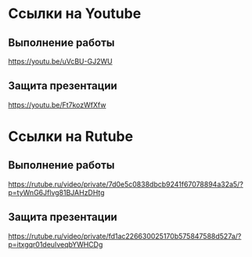 # Ссылки на Youtube

## Выполнение работы
https://youtu.be/uVcBU-GJ2WU

## Защита презентации 
https://youtu.be/Ft7kozWfXfw

# Ссылки на Rutube

## Выполнение работы
https://rutube.ru/video/private/7d0e5c0838dbcb9241f67078894a32a5/?p=tyWnG6Jflvg81BJAHzDHtg

## Защита презентации 
https://rutube.ru/video/private/fd1ac226630025170b575847588d527a/?p=itxgqr01deuIveqbYWHCDg
